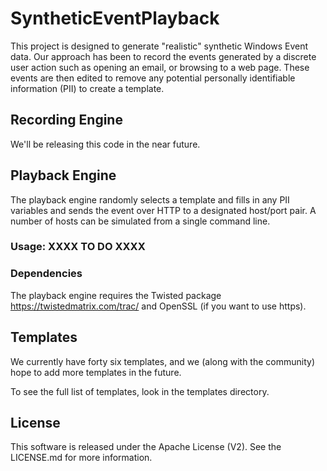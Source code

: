 # SyntheticEventPlayback

This project is designed to generate "realistic" synthetic Windows Event data.
Our approach has been to record the events generated by a discrete user action 
such as opening an email, or browsing to a web page. These events are then
edited to remove any potential personally identifiable information (PII) to
create a template.

## Recording Engine
We'll be releasing this code in the near future.

## Playback Engine
The playback engine randomly selects a template and fills in any PII variables
and sends the event over HTTP to a designated host/port pair. A number of hosts
can be simulated from a single command line.

### Usage: XXXX TO DO XXXX

### Dependencies
The playback engine requires the Twisted package https://twistedmatrix.com/trac/ and
OpenSSL (if you want to use https).

## Templates
We currently have forty six templates, and we (along with the community) hope to add
more templates in the future.

To see the full list of templates, look in the templates directory.

## License
This software is released under the Apache License (V2). See the LICENSE.md for
more information.